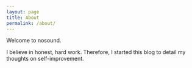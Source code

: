 ```yaml
---
layout: page
title: About
permalink: /about/
---
```

Welcome to nosound.

I believe in honest, hard work. Therefore, I started this blog to detail my
thoughts on self-improvement. 
